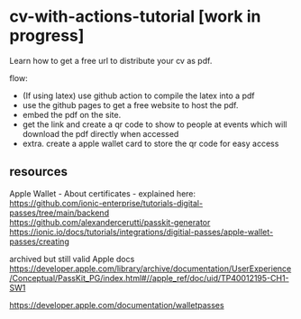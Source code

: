 # cv-with-actions-tutorial [work in progress]
Learn how to get a free url to distribute your cv as pdf.

flow:
- (If using latex) use github action to compile the latex into a pdf
- use the github pages to get a free website to host the pdf.
- embed the pdf on the site.
- get the link and create a qr code to show to people at events which will
  download the pdf directly when accessed
- extra. create a apple wallet card to store the qr code for easy access 

## resources

Apple Wallet - About certificates - explained here:    
https://github.com/ionic-enterprise/tutorials-digital-passes/tree/main/backend  
https://github.com/alexandercerutti/passkit-generator  
https://ionic.io/docs/tutorials/integrations/digitial-passes/apple-wallet-passes/creating  

archived but still valid Apple docs  
https://developer.apple.com/library/archive/documentation/UserExperience/Conceptual/PassKit_PG/index.html#//apple_ref/doc/uid/TP40012195-CH1-SW1  

https://developer.apple.com/documentation/walletpasses  
